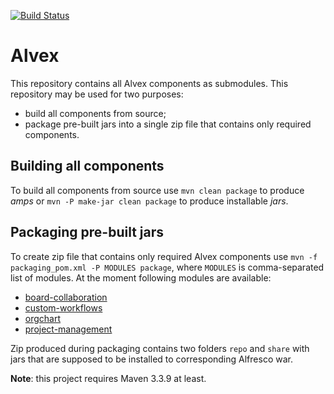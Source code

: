 [![Build Status](https://travis-ci.org/ITDSystems/alvex-meta.svg?branch=master)](https://travis-ci.org/ITDSystems/alvex-meta)

Alvex
=====

This repository contains all Alvex components as submodules. This repository may be used for two purposes:
* build all components from source;
* package pre-built jars into a single zip file that contains only required components.

Building all components
-----------------------

To build all components from source use `mvn clean package` to produce *amps* or `mvn -P make-jar clean package` to produce installable *jars*.

Packaging pre-built jars
------------------------

To create zip file that contains only required Alvex components use `mvn -f packaging_pom.xml -P MODULES package`, where `MODULES` is comma-separated list of modules.
At the moment following modules are available:

* [board-collaboration](https://github.com/ITDSystems/alvex-board-collaboration)
* [custom-workflows](https://github.com/ITDSystems/alvex-custom-workflows)
* [orgchart](https://github.com/ITDSystems/alvex-orgchart)
* [project-management](https://github.com/ITDSystems/alvex-project-management)

Zip produced during packaging contains two folders `repo` and `share` with jars that are supposed to be installed to corresponding Alfresco war.

**Note**: this project requires Maven 3.3.9 at least.
